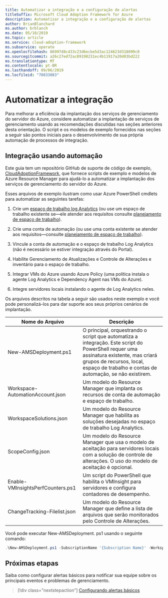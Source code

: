 ```yaml
---
title: Automatizar a integração e a configuração de alertas
titleSuffix: Microsoft Cloud Adoption Framework for Azure
description: Automatizar a integração e a configuração de alertas
author: BrianBlanchard
ms.author: brblanch
ms.date: 05/10/2019
ms.topic: article
ms.service: cloud-adoption-framework
ms.subservice: operate
ms.openlocfilehash: 86997d8c433c23d6ecbe5d3ac124623d318099c0
ms.sourcegitcommit: a26c27ed72ac89198231ec4b11917a20d03bd222
ms.translationtype: MT
ms.contentlocale: pt-BR
ms.lasthandoff: 09/06/2019
ms.locfileid: "70833083"
---
```

# <a name="automate-onboarding"></a>Automatizar a integração

Para melhorar a eficiência da implantação dos serviços de gerenciamento do servidor do Azure, considere automatizar a implantação de serviços de gerenciamento usando as recomendações discutidas nas seções anteriores desta orientação. O script e os modelos de exemplo fornecidos nas seções a seguir são pontos iniciais para o desenvolvimento de sua própria automação de processos de integração.

## <a name="onboarding-by-using-automation"></a>Integração usando automação

Este guia tem um repositório GitHub de suporte de código de exemplo, [CloudAdoptionFramework](https://aka.ms/CAF/manage/automation-samples), que fornece scripts de exemplo e modelos de Azure Resource Manager para ajudá-lo a automatizar a implantação dos serviços de gerenciamento do servidor do Azure.

Esses arquivos de exemplo ilustram como usar Azure PowerShell cmdlets para automatizar as seguintes tarefas:

1. Crie um [espaço de trabalho log Analytics](/azure/azure-monitor/platform/manage-access) (ou use um espaço de trabalho existente se&mdash;ele atender aos requisitos consulte [planejamento de espaço de trabalho](./prerequisites.md#log-analytics-workspace-and-automation-account-planning)).

2. Crie uma conta de automação (ou use uma conta existente se atender aos requisitos&mdash;consulte [planejamento de espaço de trabalho](./prerequisites.md#log-analytics-workspace-and-automation-account-planning)).

3. Vincule a conta de automação e o espaço de trabalho Log Analytics (não é necessário se estiver integração através do Portal).

4. Habilite Gerenciamento de Atualizações e Controle de Alterações e inventário para o espaço de trabalho.

5. Integrar VMs do Azure usando Azure Policy (uma política instala o agente Log Analytics e Dependency Agent nas VMs do Azure).

6. Integre servidores locais instalando o agente de Log Analytics neles.

Os arquivos descritos na tabela a seguir são usados neste exemplo e você pode personalizá-los para dar suporte aos seus próprios cenários de implantação.

| Nome do Arquivo | Descrição |
|-----------|-------------|
| New-AMSDeployment.ps1 | O principal, orquestrando o script que automatiza a integração. Este script do PowerShell requer uma assinatura existente, mas criará grupos de recursos, local, espaço de trabalho e contas de automação, se não existirem. |
| Workspace-AutomationAccount.json | Um modelo do Resource Manager que implanta os recursos de conta de automação e espaço de trabalho. |
| WorkspaceSolutions.json | Um modelo do Resource Manager que habilita as soluções desejadas no espaço de trabalho Log Analytics. |
| ScopeConfig.json | Um modelo do Resource Manager que usa o modelo de aceitação para servidores locais com a solução de controle de alterações. O uso do modelo de aceitação é opcional. |
| Enable-VMInsightsPerfCounters.ps1 | Um script do PowerShell que habilita o VMInsight para servidores e configura contadores de desempenho. |
| ChangeTracking-Filelist.json | Um modelo do Resource Manager que define a lista de arquivos que serão monitorados pelo Controle de Alterações. |

Você pode executar New-AMSDeployment. ps1 usando o seguinte comando:

```powershell
.\New-AMSDeployment.ps1 -SubscriptionName '{Subscription Name}' -WorkspaceName '{Workspace Name}' -WorkspaceLocation '{Azure Location}' -AutomationAccountName {Account Name} -AutomationAccountLocation {Account Location}
```

## <a name="next-steps"></a>Próximas etapas

Saiba como configurar alertas básicos para notificar sua equipe sobre os principais eventos e problemas de gerenciamento.

> [!div class="nextstepaction"]
> [Configurando alertas básicos](./setup-alerts.md)
